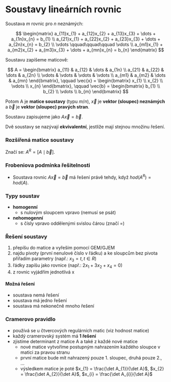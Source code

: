 # Soustavy lineárních rovnic

Soustava $m$ rovnic pro $n$ neznámých:

$$
\begin{matrix}
a_{11}x_{1} + a_{12}x_{2} + a_{13}x_{3} + \dots + a_{1n}x_{n} = b_{1} \\
a_{21}x_{1} + a_{22}x_{2} + a_{23}x_{3} + \dots + a_{2n}x_{n} = b_{2} \\
\vdots \qquad\qquad\qquad \vdots \\
a_{m1}x_{1} + a_{m2}x_{2} + a_{m3}x_{3} + \dots + a_{mn}x_{n} = b_{n}
\end{matrix}
$$

Soustavu zapíšeme maticově:

$$
A = \begin{bmatrix}
a_{11} & a_{12} & \dots & a_{1n} \\
a_{21} & a_{22} & \dots & a_{2n} \\
\vdots & \vdots & \vdots & \vdots \\
a_{m1} & a_{m2} & \dots & a_{mn}
\end{bmatrix}, \qquad \vec{x} = \begin{bmatrix}
x_{1} \\
x_{2} \\
\vdots \\
x_{n}
\end{bmatrix}, \qquad \vec{b} = \begin{bmatrix}
b_{1} \\
b_{2} \\
\vdots \\
b_{m}
\end{bmatrix}
$$

Potom A je **matice soustavy** (typu $m/n$), $\vec{x}$ je **vektor (sloupec) neznámých** a $\vec{b}$ je **vektor (sloupec) pravých stran**.

Soustavu zapisujeme jako $A\vec{x} = \vec{b}$.

Dvě soustavy se nazývají **ekvivalentní**, jestliže mají stejnou množinu řešení.

### Rozšířená matice soustavy

Značí se: $A^R = [A \mid \vec{b}]$.

### Frobeniova podmínka řešitelnosti

- Soustava rovnic $A\vec{x} = \vec{b}$ má řešení právě tehdy, když $hod(A^R) = hod(A)$.

### Typy soustav

- **homogenní**
	- s nulovým sloupcem vpravo (nemusí se psát)
- **nehomogenní**
	- s čísly vpravo oddělenými svislou čárou (značí $=$)

### Řešení soustavy

1. přepíšu do matice a vyřeším pomocí GEM/GJEM
2. najdu pivoty (první nenulové číslo v řádku) a ke sloupcům bez pivota přiřadím parametry (např.: $x_3 = t, t \in R$)
3. řádky zapíšu jako rovnice (např.: $2x_1 + 3x_2 + x_4 = 0$)
4. z rovnic vyjádřím jednotlivá x

#### Možná řešení

- soustava nemá řešení
- soustava má jedno řešení
- soustava má nekonečně mnoho řešení

### Cramerovo pravidlo

- používá se u čtvercových regulárních matic (viz hodnost matice)
- každý cramerovský systém má **1 řešení**
- zjistíme determinant z matice A a také z každé nové matice
	- nové matice vytvoříme postupným nahrazením každého sloupce v matici za pravou stranu
	- první matice bude mít nahrazený pouze 1. sloupec, druhá pouze 2., ...
	- výsledkem matice je poté $x_{1} = \frac{\det A_{1}}{\det A}$, $x_{2} = \frac{\det A_{2}}{\det A}$, $x_{i} = \frac{\det A_{i}}{\det A}$